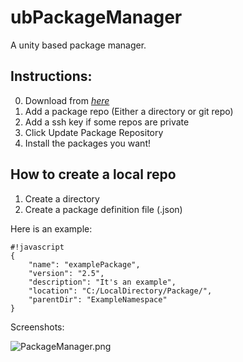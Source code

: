 ubPackageManager
=

A unity based package manager.

Instructions:
-

0. Download from [*here*](https://bitbucket.org/bifroststudios/ubpackagemanager/downloads/ubPackageManagerV1.0.unitypackage)
1. Add a package repo (Either a directory or git repo)
2. Add a ssh key if some repos are private
3. Click Update Package Repository
4. Install the packages you want!

How to create a local repo
-
1. Create a directory
2. Create a package definition file (.json)

Here is an example:

```
#!javascript
{
    "name": "examplePackage",
    "version": "2.5",
    "description": "It's an example",
    "location": "C:/LocalDirectory/Package/",
    "parentDir": "ExampleNamespace"
}
```

Screenshots:

![PackageManager.png](https://bitbucket.org/repo/EK6epb/images/4288307946-PackageManager.png)